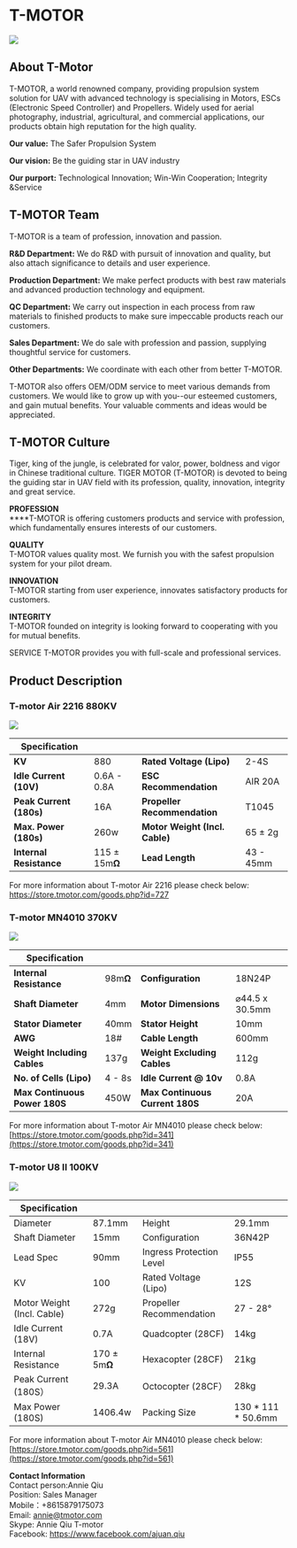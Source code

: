 # T-MOTOR

![](../../.gitbook/assets/t-motor-logo.png)

###

## About T-Motor

T-MOTOR, a world renowned company, providing propulsion system solution for UAV with advanced technology is specialising in Motors, ESCs (Electronic Speed Controller) and Propellers. Widely used for aerial photography, industrial, agricultural, and commercial applications, our products obtain high reputation for the high quality.

**Our value:** The Safer Propulsion System

**Our vision:** Be the guiding star in UAV industry

**Our purport:** Technological Innovation; Win-Win Cooperation; Integrity \&Service

## T-MOTOR Team

T-MOTOR is a team of profession, innovation and passion.

**R\&D Department:** We do R\&D with pursuit of innovation and quality, but also attach significance to details and user experience.

**Production Department:** We make perfect products with best raw materials and advanced production technology and equipment.

**QC Department:** We carry out inspection in each process from raw materials to finished products to make sure impeccable products reach our customers.

**Sales Department:** We do sale with profession and passion, supplying thoughtful service for customers.

**Other Departments:** We coordinate with each other from better T-MOTOR.

T-MOTOR also offers OEM/ODM service to meet various demands from customers. We would like to grow up with you--our esteemed customers, and gain mutual benefits. Your valuable comments and ideas would be appreciated.

## T-MOTOR Culture

Tiger, king of the jungle, is celebrated for valor, power, boldness and vigor in Chinese traditional culture. TIGER MOTOR (T-MOTOR) is devoted to being the guiding star in UAV field with its profession, quality, innovation, integrity and great service.

**PROFESSION**\
****T-MOTOR is offering customers products and service with profession, which fundamentally ensures interests of our customers.

**QUALITY**\
T-MOTOR values quality most. We furnish you with the safest propulsion system for your pilot dream.

**INNOVATION**\
T-MOTOR starting from user experience, innovates satisfactory products for customers.

**INTEGRITY**\
T-MOTOR founded on integrity is looking forward to cooperating with you for mutual benefits.

SERVICE T-MOTOR provides you with full-scale and professional services.

## Product Description

### T-motor Air 2216 880KV

![](../../.gitbook/assets/t-motor-air-2216-880kv.png)

| Specification           |                |                                |           |
| ----------------------- | -------------- | ------------------------------ | --------- |
| **KV**                  | 880            | **Rated Voltage (Lipo)**       | 2-4S      |
| **Idle Current (10V)**  | 0.6A - 0.8A    | **ESC Recommendation**         | AIR 20A   |
| **Peak Current (180s)** | 16A            | **Propeller Recommendation**   | T1045     |
| **Max. Power (180s)**   | 260w           | **Motor Weight (Incl. Cable)** | 65 ± 2g   |
| **Internal Resistance** | 115 ± 15m**Ω** | **Lead Length**                | 43 - 45mm |

For more information about T-motor Air 2216 please check below:\
[https://store.tmotor.com/goods.php?id=727 ](https://store.tmotor.com/goods.php?id=727)



### T-motor MN4010 370KV

![](../../.gitbook/assets/t-motor-mn4010-370kv.png)

| Specification                 |          |                                 |                |
| ----------------------------- | -------- | ------------------------------- | -------------- |
| **Internal Resistance**       | 98m**Ω** | **Configuration**               | 18N24P         |
| **Shaft Diameter**            | 4mm      | **Motor Dimensions**            | ⌀44.5 x 30.5mm |
| **Stator Diameter**           | 40mm     | **Stator Height**               | 10mm           |
| **AWG**                       | 18#      | **Cable Length**                | 600mm          |
| **Weight Including Cables**   | 137g     | **Weight Excluding Cables**     | 112g           |
| **No. of Cells (Lipo)**       | 4 - 8s   | **Idle Current @ 10v**          | 0.8A           |
| **Max Continuous Power 180S** | 450W     | **Max Continuous Current 180S** | 20A            |

For more information about T-motor Air MN4010 please check below:\
[https://store.tmotor.com/goods.php?id=341](https://store.tmotor.com/goods.php?id=341)



### T-motor U8 II 100KV

![](../../.gitbook/assets/t-motor-u8-ii-100kv.png)

| Specification              |               |                          |                      |
| -------------------------- | ------------- | ------------------------ | -------------------- |
| Diameter                   | 87.1mm        | Height                   | 29.1mm               |
| Shaft Diameter             | 15mm          | Configuration            | 36N42P               |
| Lead Spec                  | 90mm          | Ingress Protection Level | IP55                 |
| KV                         | 100           | Rated Voltage (Lipo)     | 12S                  |
| Motor Weight (Incl. Cable) | 272g          | Propeller Recommendation | 27 - 28°             |
| Idle Current (18V)         | 0.7A          | Quadcopter (28CF)        | 14kg                 |
| Internal Resistance        | 170 ± 5m**Ω** | Hexacopter (28CF)        | 21kg                 |
| Peak Current (180S）        | 29.3A         | Octocopter (28CF）        | 28kg                 |
| Max Power (180S)           | 1406.4w       | Packing Size             | 130 \* 111 \* 50.6mm |

For more information about T-motor Air MN4010 please check below:\
[https://store.tmotor.com/goods.php?id=561](https://store.tmotor.com/goods.php?id=561)

**Contact Information** \
Contact person:Annie Qiu\
Position: Sales Manager\
Mobile：+8615879175073\
Email: annie@tmotor.com\
Skype: Annie Qiu T-motor\
Facebook: https://www.facebook.com/ajuan.qiu
